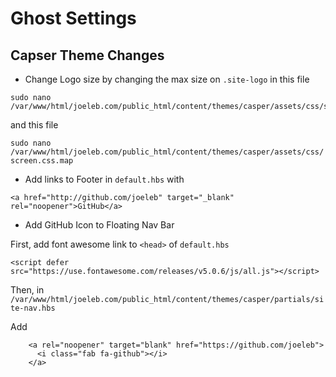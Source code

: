 # Ghost Settings

## Capser Theme Changes

* Change Logo size by changing the max size on `.site-logo` in this file
```
sudo nano /var/www/html/joeleb.com/public_html/content/themes/casper/assets/css/screen.css
```
and this file

```sudo nano /var/www/html/joeleb.com/public_html/content/themes/casper/assets/css/screen.css.map```

* Add links to Footer  in `default.hbs` with 
```
<a href="http://github.com/joeleb" target="_blank" rel="noopener">GitHub</a>
```


* Add GitHub Icon to Floating Nav Bar

First, add font awesome link to `<head>` of `default.hbs`
```
<script defer src="https://use.fontawesome.com/releases/v5.0.6/js/all.js"></script>
```

Then, in `/var/www/html/joeleb.com/public_html/content/themes/casper/partials/site-nav.hbs`

Add

```
    <a rel="noopener" target="blank" href="https://github.com/joeleb">
      <i class="fab fa-github"></i>
    </a>
```


